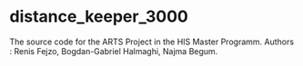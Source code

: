 # distance_keeper_3000
The source code for the ARTS Project in the HIS Master Programm. Authors : Renis Fejzo, Bogdan-Gabriel Halmaghi, Najma Begum.
